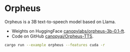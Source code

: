 # Orpheus

Orpheus is a 3B text-to-speech model based on Llama.

- Weights on HuggingFace
  [canopylabs/orpheus-3b-0.1-ft](https://huggingface.co/canopylabs/orpheus-3b-0.1-ft).
- Code on GitHub [canopyai/Orpheus-TTS](https://github.com/canopyai/Orpheus-TTS).


```bash
cargo run --example orpheus --features cuda -r
```


